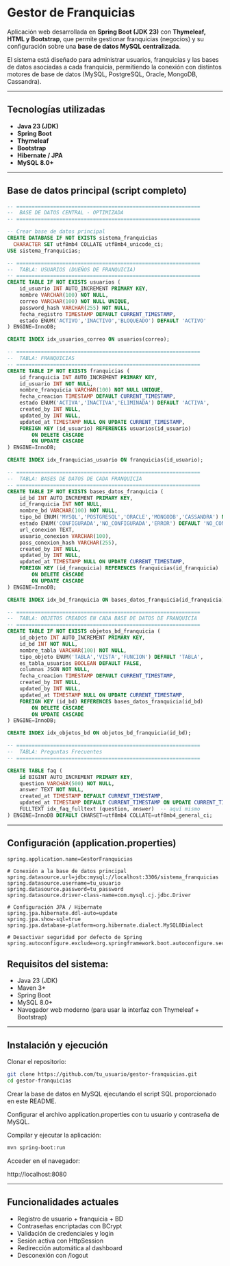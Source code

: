 # Gestor de Franquicias

Aplicación web desarrollada en **Spring Boot (JDK 23)** con **Thymeleaf, HTML y Bootstrap**, que permite gestionar franquicias (negocios) y su configuración sobre una **base de datos MySQL centralizada**.

El sistema está diseñado para administrar usuarios, franquicias y las bases de datos asociadas a cada franquicia, permitiendo la conexión con distintos motores de base de datos (MySQL, PostgreSQL, Oracle, MongoDB, Cassandra).

---

## Tecnologías utilizadas

- **Java 23 (JDK)**
- **Spring Boot**
- **Thymeleaf**
- **Bootstrap**
- **Hibernate / JPA**
- **MySQL 8.0+**

---

## Base de datos principal (script completo)

```sql
-- ============================================================
--  BASE DE DATOS CENTRAL - OPTIMIZADA
-- ============================================================

-- Crear base de datos principal
CREATE DATABASE IF NOT EXISTS sistema_franquicias
  CHARACTER SET utf8mb4 COLLATE utf8mb4_unicode_ci;
USE sistema_franquicias;

-- ============================================================
--  TABLA: USUARIOS (DUEÑOS DE FRANQUICIA)
-- ============================================================
CREATE TABLE IF NOT EXISTS usuarios (
    id_usuario INT AUTO_INCREMENT PRIMARY KEY,
    nombre VARCHAR(100) NOT NULL,
    correo VARCHAR(100) NOT NULL UNIQUE,
    password_hash VARCHAR(255) NOT NULL,
    fecha_registro TIMESTAMP DEFAULT CURRENT_TIMESTAMP,
    estado ENUM('ACTIVO','INACTIVO','BLOQUEADO') DEFAULT 'ACTIVO'
) ENGINE=InnoDB;

CREATE INDEX idx_usuarios_correo ON usuarios(correo);

-- ============================================================
--  TABLA: FRANQUICIAS
-- ============================================================
CREATE TABLE IF NOT EXISTS franquicias (
    id_franquicia INT AUTO_INCREMENT PRIMARY KEY,
    id_usuario INT NOT NULL,
    nombre_franquicia VARCHAR(100) NOT NULL UNIQUE,
    fecha_creacion TIMESTAMP DEFAULT CURRENT_TIMESTAMP,
    estado ENUM('ACTIVA','INACTIVA','ELIMINADA') DEFAULT 'ACTIVA',
    created_by INT NULL,
    updated_by INT NULL,
    updated_at TIMESTAMP NULL ON UPDATE CURRENT_TIMESTAMP,
    FOREIGN KEY (id_usuario) REFERENCES usuarios(id_usuario)
        ON DELETE CASCADE
        ON UPDATE CASCADE
) ENGINE=InnoDB;

CREATE INDEX idx_franquicias_usuario ON franquicias(id_usuario);

-- ============================================================
--  TABLA: BASES DE DATOS DE CADA FRANQUICIA
-- ============================================================
CREATE TABLE IF NOT EXISTS bases_datos_franquicia (
    id_bd INT AUTO_INCREMENT PRIMARY KEY,
    id_franquicia INT NOT NULL,
    nombre_bd VARCHAR(100) NOT NULL,
    tipo_bd ENUM('MYSQL','POSTGRESQL','ORACLE','MONGODB','CASSANDRA') NOT NULL,
    estado ENUM('CONFIGURADA','NO_CONFIGURADA','ERROR') DEFAULT 'NO_CONFIGURADA',
    url_conexion TEXT,
    usuario_conexion VARCHAR(100),
    pass_conexion_hash VARCHAR(255),
    created_by INT NULL,
    updated_by INT NULL,
    updated_at TIMESTAMP NULL ON UPDATE CURRENT_TIMESTAMP,
    FOREIGN KEY (id_franquicia) REFERENCES franquicias(id_franquicia)
        ON DELETE CASCADE
        ON UPDATE CASCADE
) ENGINE=InnoDB;

CREATE INDEX idx_bd_franquicia ON bases_datos_franquicia(id_franquicia);

-- ============================================================
--  TABLA: OBJETOS CREADOS EN CADA BASE DE DATOS DE FRANQUICIA
-- ============================================================
CREATE TABLE IF NOT EXISTS objetos_bd_franquicia (
    id_objeto INT AUTO_INCREMENT PRIMARY KEY,
    id_bd INT NOT NULL,
    nombre_tabla VARCHAR(100) NOT NULL,
    tipo_objeto ENUM('TABLA','VISTA','FUNCION') DEFAULT 'TABLA',
    es_tabla_usuarios BOOLEAN DEFAULT FALSE,
    columnas JSON NOT NULL,
    fecha_creacion TIMESTAMP DEFAULT CURRENT_TIMESTAMP,
    created_by INT NULL,
    updated_by INT NULL,
    updated_at TIMESTAMP NULL ON UPDATE CURRENT_TIMESTAMP,
    FOREIGN KEY (id_bd) REFERENCES bases_datos_franquicia(id_bd)
        ON DELETE CASCADE
        ON UPDATE CASCADE
) ENGINE=InnoDB;

CREATE INDEX idx_objetos_bd ON objetos_bd_franquicia(id_bd);

-- ============================================================
--  TABLA: Preguntas Frecuentes
-- ============================================================

CREATE TABLE faq (
    id BIGINT AUTO_INCREMENT PRIMARY KEY,
    question VARCHAR(500) NOT NULL,
    answer TEXT NOT NULL,
    created_at TIMESTAMP DEFAULT CURRENT_TIMESTAMP,
    updated_at TIMESTAMP DEFAULT CURRENT_TIMESTAMP ON UPDATE CURRENT_TIMESTAMP,
    FULLTEXT idx_faq_fulltext (question, answer)  -- aquí mismo
) ENGINE=InnoDB DEFAULT CHARSET=utf8mb4 COLLATE=utf8mb4_general_ci;

```
---
## Configuración (application.properties)

```properties
spring.application.name=GestorFranquicias

# Conexión a la base de datos principal
spring.datasource.url=jdbc:mysql://localhost:3306/sistema_franquicias
spring.datasource.username=tu_usuario
spring.datasource.password=tu_password
spring.datasource.driver-class-name=com.mysql.cj.jdbc.Driver

# Configuración JPA / Hibernate
spring.jpa.hibernate.ddl-auto=update
spring.jpa.show-sql=true
spring.jpa.database-platform=org.hibernate.dialect.MySQL8Dialect

# Desactivar seguridad por defecto de Spring
spring.autoconfigure.exclude=org.springframework.boot.autoconfigure.security.servlet.SecurityAutoConfiguration
```
## Requisitos del sistema:
- Java 23 (JDK)
- Maven 3+
- Spring Boot
- MySQL 8.0+
- Navegador web moderno (para usar la interfaz con Thymeleaf + Bootstrap)

---
## Instalación y ejecución

Clonar el repositorio:

```bash
git clone https://github.com/tu_usuario/gestor-franquicias.git
cd gestor-franquicias
```

Crear la base de datos en MySQL ejecutando el script SQL proporcionado en este README.

Configurar el archivo application.properties con tu usuario y contraseña de MySQL.

Compilar y ejecutar la aplicación:

```bash
mvn spring-boot:run
```

Acceder en el navegador:

http://localhost:8080

---
## Funcionalidades actuales

- Registro de usuario + franquicia + BD
- Contraseñas encriptadas con BCrypt
- Validación de credenciales y login
- Sesión activa con HttpSession
- Redirección automática al dashboard
- Desconexión con /logout


